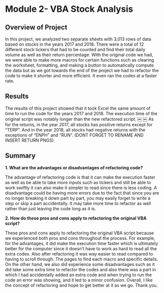 # Module 2- VBA Stock Analysis
## Overview of Project
In this project, we analyzed two separate sheets with 3,013 rows of data based on stocks in the years 2017 and 2018. There were a total of 12 different stock tickers that had to be counted and find their total daily volume as well as their return percentage. With the original code we had, we were able to make more macros for certain functions such as clearing the worksheet, formatting, and making a button to automatically compute the data but as we got towards the end of the project we had to refactor the code to make it shorter and more efficient. It even ran the codes at a faster rate. 


## Results
The results of this project showed that it took Excel the same amount of time to run the code for the years 2017 and 2018. The execution time of the original script was notably longer than the new refactored script.
￼
￼
As for the returns, in the year 2017, all stocks has positive returns except for “TERP”. And in the year 2018, all stocks had negative returns with the exceptions of “ENPH” and “RUN”.  (DONT FORGET TO RENAME AND INSERT RETURN PNGS)


## Summary

**1. What are the advantages or disadvantages of refactoring code?**

The advantage of refactoring code is that it can make the execution faster as well as be able to take more inputs such as tickers and still be able to work swiftly it can also make it simpler to read since there is less coding. A disadvantage could be having more errors due to the fact that since you are no longer breaking it down part by part, you may easily forget to write a step or skip a part accidentally. It may take more time to refactor as well rather than just leaving the code long as it is.

**2. How do these pros and cons apply to refactoring the original VBA script?**

These pros and cons apply to refactoring the original VBA script because we experienced both pros and cons throughout the process. For example, for the advantages, it did make the execution time faster which is ultimately better for the computer since it doesn’t have to work as hard to read all the extra codes. Also after refactoring it was way easier to read compared to having to scroll through. The pages to find each macro and specific details. On the other hand, we also did experience some disadvantages such as it did take some extra time to refactor the codes and also there was a part in which I had accidentally added an extra code and when trying to run the code an error was showing, and it led to a minor confusion. Overall, I like the concept of refactoring and hope to get better at it as we go. Thank you.









